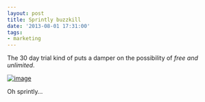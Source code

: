 ```yaml
---
layout: post
title: Sprintly buzzkill
date: '2013-08-01 17:31:00'
tags:
- marketing
---
```


The 30 day trial kind of puts a damper on the possibility of _free and unlimited_.

[![image](https://lh3.googleusercontent.com/1wWzveS8lexzKsyMXXWTc3AmFeI_PrVL8CyJxHuVbJM4avZXbNIMxWny4qJwNr5rfiUgvvZzt7Hh1FqDfIx3nm-B6ZOTJKN3ejnimumlfOXuYTCcMRlNHdS3rSWn3ob6fyoMuJyR73TST3Hs6P2pdjiWOxCAjeyusNALErMk-1F4uam1T2ZAcE4wMSwBmo2Ayghgi9jMhivVeHIoOcQegJHvIVusET-rthyGlcLiEkffNUMBGOSPrXg0EjLA28L55l9HLFCDkBbP3e-l1g27FIrVEL1eRqu0vLjrW4S01nzKkwXID02NHDsIR1SWXaooZx-YMxWLhKnSbuUYzuM8znSMIc6W69chZwMbsnjmm__ZBaHZrCOss2dBFG5Dv6-yjEnHrfN6o6Ja9yWy1VWLOUtYfbSqAo7Z7Gw-D2LJCijRE558CNv2-T1AGV-nUmMntjbKRzV3gzdIom5BD8vtb9zsKPrfABPAZhbxS16w95iJjnca4eOZ8c2yeYUxX7ljH_AOx9wIRfF6fVrvZqw3ciS0h5edNvhyUY5z6SQPTaBYMYpCjJOFnEoVRFtflLN3H3vcdlBXH0Q8tHlactQ5V9atr0OsyimI2crSQuDzdlSuhLJ1fNKFZw=w500-h148-no)](https://sprint.ly/)

Oh sprintly…